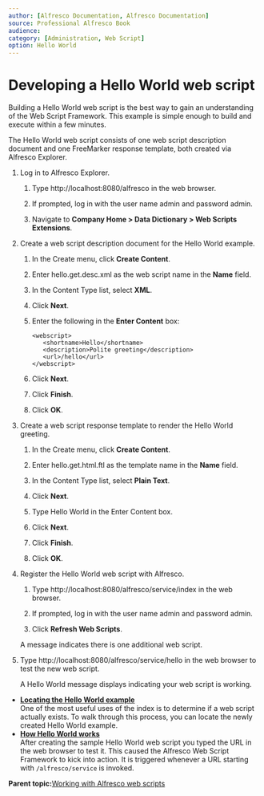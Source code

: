 ```yaml
---
author: [Alfresco Documentation, Alfresco Documentation]
source: Professional Alfresco Book
audience: 
category: [Administration, Web Script]
option: Hello World
---
```


# Developing a Hello World web script

Building a Hello World web script is the best way to gain an understanding of the Web Script Framework. This example is simple enough to build and execute within a few minutes.

The Hello World web script consists of one web script description document and one FreeMarker response template, both created via Alfresco Explorer.

1.  Log in to Alfresco Explorer.

    1.  Type http://localhost:8080/alfresco in the web browser.

    2.  If prompted, log in with the user name admin and password admin.

    3.  Navigate to **Company Home \> Data Dictionary \> Web Scripts Extensions**.

2.  Create a web script description document for the Hello World example.

    1.  In the Create menu, click **Create Content**.

    2.  Enter hello.get.desc.xml as the web script name in the **Name** field.

    3.  In the Content Type list, select **XML**.

    4.  Click **Next**.

    5.  Enter the following in the **Enter Content** box:

        ```
        <webscript>
           <shortname>Hello</shortname>
           <description>Polite greeting</description>
           <url>/hello</url>
        </webscript>
        ```

    6.  Click **Next**.

    7.  Click **Finish**.

    8.  Click **OK**.

3.  Create a web script response template to render the Hello World greeting.

    1.  In the Create menu, click **Create Content**.

    2.  Enter hello.get.html.ftl as the template name in the **Name** field.

    3.  In the Content Type list, select **Plain Text**.

    4.  Click **Next**.

    5.  Type Hello World in the Enter Content box.

    6.  Click **Next**.

    7.  Click **Finish**.

    8.  Click **OK**.

4.  Register the Hello World web script with Alfresco.

    1.  Type http://localhost:8080/alfresco/service/index in the web browser.

    2.  If prompted, log in with the user name admin and password admin.

    3.  Click **Refresh Web Scripts**.

    A message indicates there is one additional web script.

5.  Type http://localhost:8080/alfresco/service/hello in the web browser to test the new web script.

    A Hello World message displays indicating your web script is working.


-   **[Locating the Hello World example](../tasks/ws-hello-world-locate.md)**  
One of the most useful uses of the index is to determine if a web script actually exists. To walk through this process, you can locate the newly created Hello World example.
-   **[How Hello World works](../concepts/ws-hello-world-explain.md)**  
After creating the sample Hello World web script you typed the URL in the web browser to test it. This caused the Alfresco Web Script Framework to kick into action. It is triggered whenever a URL starting with `/alfresco/service` is invoked.

**Parent topic:**[Working with Alfresco web scripts](../concepts/ws-architecture.md)

